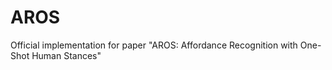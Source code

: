 # AROS
Official implementation for paper  "AROS: Affordance Recognition with One-Shot Human Stances"
